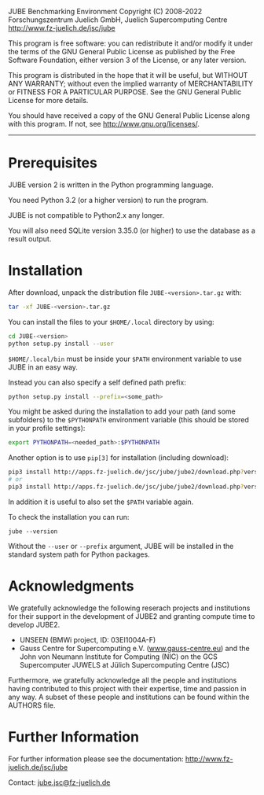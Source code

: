 JUBE Benchmarking Environment
Copyright (C) 2008-2022
Forschungszentrum Juelich GmbH, Juelich Supercomputing Centre
http://www.fz-juelich.de/jsc/jube

This program is free software: you can redistribute it and/or modify
it under the terms of the GNU General Public License as published by
the Free Software Foundation, either version 3 of the License, or
any later version.

This program is distributed in the hope that it will be useful,
but WITHOUT ANY WARRANTY; without even the implied warranty of
MERCHANTABILITY or FITNESS FOR A PARTICULAR PURPOSE.  See the
GNU General Public License for more details.

You should have received a copy of the GNU General Public License
along with this program.  If not, see http://www.gnu.org/licenses/.

----

# Prerequisites

JUBE version 2 is written in the Python programming language.

You need Python 3.2 (or a higher version) to run the program.

JUBE is not compatible to Python2.x any longer.

You will also need SQLite version 3.35.0 (or higher) to use the database as a result output.

# Installation

After download, unpack the distribution file `JUBE-<version>.tar.gz` with:

```bash
tar -xf JUBE-<version>.tar.gz
```

You can install the files to your `$HOME/.local` directory by using:

```bash
cd JUBE-<version>
python setup.py install --user
```

`$HOME/.local/bin` must be inside your `$PATH` environment variable to use JUBE in an easy way.

Instead you can also specify a self defined path prefix:

```bash
python setup.py install --prefix=<some_path>
```

You might be asked during the installation to add your path (and some subfolders) to the `$PYTHONPATH` environment variable (this should be stored in your profile settings):

```bash
export PYTHONPATH=<needed_path>:$PYTHONPATH
```

Another option is to use `pip[3]` for installation (including download):

```bash
pip3 install http://apps.fz-juelich.de/jsc/jube/jube2/download.php?version=latest --user
# or
pip3 install http://apps.fz-juelich.de/jsc/jube/jube2/download.php?version=latest --prefix=<some_path>
```

In addition it is useful to also set the `$PATH` variable again.

To check the installation you can run:


```
jube --version
```

Without the `--user` or `--prefix` argument, JUBE will be installed in the standard system path for Python packages.

# Acknowledgments  

We gratefully acknowledge the following reserach projects and institutions for their support in the development of JUBE2 and granting compute time to develop JUBE2.

- UNSEEN (BMWi project, ID: 03EI1004A-F)
- Gauss Centre for Supercomputing e.V. (www.gauss-centre.eu) and the John von Neumann Institute for Computing (NIC) on the GCS Supercomputer JUWELS at Jülich Supercomputing Centre (JSC) 

Furthermore, we gratefully acknowledge all the people and institutions having contributed to this project with their expertise, time and passion in any way. A subset of these people and institutions can be found within the AUTHORS file.

# Further Information

For further information please see the documentation: http://www.fz-juelich.de/jsc/jube

Contact: [jube.jsc@fz-juelich.de](mailto:jube.jsc@fz-juelich.de)
